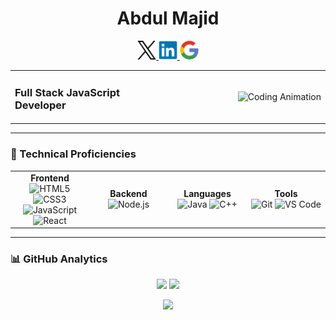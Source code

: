 <div align="center">
  <h1>Abdul Majid</h1>
  
  <!-- Social Icons -->
  <p>
    <a href="https://twitter.com/majidalitangri" target="_blank">
      <img src="https://raw.githubusercontent.com/devicons/devicon/master/icons/twitter/twitter-original.svg" width="30" alt="Twitter">
    </a>
    <a href="https://linkedin.com/in/yourprofile" target="_blank">
      <img src="https://raw.githubusercontent.com/devicons/devicon/master/icons/linkedin/linkedin-original.svg" width="30" alt="LinkedIn">
    </a>
    <a href="mailto:majidalitangri7@gmail.com" target="_blank">
      <img src="https://raw.githubusercontent.com/devicons/devicon/master/icons/google/google-original.svg" width="30" alt="Gmail">
    </a>
  </p>

  <!-- Left-Right Alignment -->
  <table>
    <tr>
      <td align="left" width="50%">
        <h3>Full Stack JavaScript Developer</h3>
      </td>
      <td align="right" width="50%">
        <img src="https://media.giphy.com/media/L1R1tvI9svkIWwpVYr/giphy.gif" width="300" alt="Coding Animation">
      </td>
    </tr>
  </table>
</div>

---

### 🚀 Technical Proficiencies

<table width="100%">
  <tr>
    <td width="25%" align="center">
      <strong>Frontend</strong><br>
      <img src="https://cdn.jsdelivr.net/gh/devicons/devicon/icons/html5/html5-original.svg" width="40" title="HTML5">
      <img src="https://cdn.jsdelivr.net/gh/devicons/devicon/icons/css3/css3-original.svg" width="40" title="CSS3">
      <img src="https://cdn.jsdelivr.net/gh/devicons/devicon/icons/javascript/javascript-original.svg" width="40" title="JavaScript">
      <img src="https://cdn.jsdelivr.net/gh/devicons/devicon/icons/react/react-original.svg" width="40" title="React">
    </td>
    <td width="25%" align="center">
      <strong>Backend</strong><br>
      <img src="https://cdn.jsdelivr.net/gh/devicons/devicon/icons/nodejs/nodejs-original.svg" width="50" title="Node.js">
    </td>
    <td width="25%" align="center">
      <strong>Languages</strong><br>
      <img src="https://cdn.jsdelivr.net/gh/devicons/devicon/icons/java/java-original.svg" width="40" title="Java">
      <img src="https://cdn.jsdelivr.net/gh/devicons/devicon/icons/cplusplus/cplusplus-original.svg" width="40" title="C++">
    </td>
    <td width="25%" align="center">
      <strong>Tools</strong><br>
      <img src="https://cdn.jsdelivr.net/gh/devicons/devicon/icons/git/git-original.svg" width="40" title="Git">
      <img src="https://cdn.jsdelivr.net/gh/devicons/devicon/icons/vscode/vscode-original.svg" width="40" title="VS Code">
    </td>
  </tr>
</table>

---

### 📊 GitHub Analytics

<p align="center">
  <img width="45%" src="https://github-readme-stats.vercel.app/api?username=AbdulMajidtangri&show_icons=true&theme=dark&hide_border=true" />
  <img width="45%" src="https://github-readme-streak-stats.herokuapp.com/?user=AbdulMajidtangri&theme=dark&hide_border=true" />
</p>

<p align="center">
  <img width="45%" src="https://github-readme-stats.vercel.app/api/top-langs/?username=AbdulMajidtangri&layout=compact&theme=dark&hide_border=true" />
</p>
